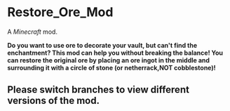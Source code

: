 # Restore_Ore_Mod
A *Minecraft* mod.

**Do you want to use ore to decorate your vault, but can't find the enchantment? This mod can help you without breaking the balance! You can restore the original ore by placing an ore ingot in the middle and surrounding it with a circle of stone (or netherrack,NOT cobblestone)!**

## Please switch branches to view different versions of the mod.
